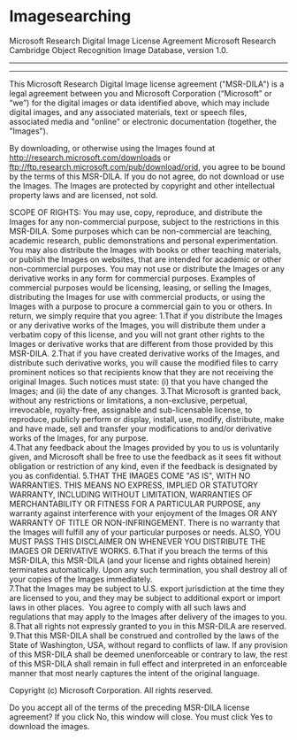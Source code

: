 # Imagesearching

Microsoft Research Digital Image License Agreement
Microsoft Research Cambridge Object Recognition Image Database, version 1.0.
______________
_________________________________________________________
This Microsoft Research Digital Image license agreement ("MSR-DILA") is a legal agreement between you and Microsoft Corporation (“Microsoft” or “we”) for the digital images or data identified above, which may include digital images, and any associated materials, text or speech files, associated media and "online" or electronic documentation (together, the "Images"). 

By downloading, or otherwise using the Images found at http://research.microsoft.com/downloads or ftp://ftp.research.microsoft.com/pub/download/orid, 
you agree to be bound by the terms of this MSR-DILA. If you do not agree, do not download or use the Images.  The Images are protected by copyright and other intellectual property laws and are licensed, not sold.    

SCOPE OF RIGHTS:
You may use, copy, reproduce, and distribute the Images for any non-commercial purpose, subject to the restrictions in this MSR-DILA.  Some purposes which can be non-commercial are teaching, academic research, public demonstrations and personal experimentation. You may also distribute the Images with books or other teaching materials, or publish the Images on websites, that are intended for academic or other non-commercial purposes.
You may not use or distribute the Images or any derivative works in any form for commercial purposes. Examples of commercial purposes would be licensing, leasing, or selling the Images, distributing the Images for use with commercial products, or using the Images with a purpose to procure a commercial gain to you or others.
In return, we simply require that you agree: 
1.That if you distribute the Images or any derivative works of the Images, you will distribute them under a verbatim copy of this license, and you will not grant other rights to the Images or derivative works that are different from those provided by this MSR-DILA. 
2.That if you have created derivative works of the Images, and distribute such derivative works, you will cause the modified files to carry prominent notices so that recipients know that they are not receiving the original Images. Such notices must state: (i) that you have changed the Images; and (ii) the date of any changes.
3.That Microsoft is granted back, without any restrictions or limitations, a non-exclusive, perpetual, irrevocable, royalty-free, assignable and sub-licensable license, to reproduce, publicly perform or display, install, use, modify, distribute, make and have made, sell and transfer your modifications to and/or derivative works of the Images, for any purpose.  
4.That any feedback about the Images provided by you to us is voluntarily given, and Microsoft shall be free to use the feedback as it sees fit without obligation or restriction of any kind, even if the feedback is designated by you as confidential. 
5.THAT THE IMAGES COME "AS IS", WITH NO WARRANTIES. THIS MEANS NO EXPRESS, IMPLIED OR STATUTORY WARRANTY, INCLUDING WITHOUT LIMITATION, WARRANTIES OF MERCHANTABILITY OR FITNESS FOR A PARTICULAR PURPOSE, any warranty against interference with your enjoyment of the Images OR ANY WARRANTY OF TITLE OR NON-INFRINGEMENT. There is no warranty that the Images will fulfill any of your particular purposes or needs. ALSO, YOU MUST PASS THIS DISCLAIMER ON WHENEVER YOU DISTRIBUTE THE IMAGES OR DERIVATIVE WORKS.
6.That if you breach the terms of this MSR-DILA, this MSR-DILA (and your license and rights obtained herein) terminates automatically.  Upon any such termination, you shall destroy all of your copies of the Images immediately.  
7.That the Images may be subject to U.S. export jurisdiction at the time they are licensed to you, and they may be subject to additional export or import laws in other places.  You agree to comply with all such laws and regulations that may apply to the Images after delivery of the images to you.
8.That all rights not expressly granted to you in this MSR-DILA are reserved.
9.That this MSR-DILA shall be construed and controlled by the laws of the State of Washington, USA, without regard to conflicts of law.  If any provision of this MSR-DILA shall be deemed unenforceable or contrary to law, the rest of this MSR-DILA shall remain in full effect and interpreted in an enforceable manner that most nearly captures the intent of the original language. 

Copyright (c) Microsoft Corporation. All rights reserved.


Do you accept all of the terms of the preceding MSR-DILA license agreement? If you click No, this window will close. You must click Yes to download the images.

